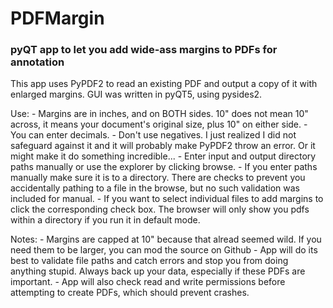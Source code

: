# PDFMargin
### pyQT app to let you add wide-ass margins to PDFs for annotation

This app uses PyPDF2 to read an existing PDF and output a copy of it with enlarged margins.
GUI was written in pyQT5, using pysides2.

Use:
	- Margins are in inches, and on BOTH sides. 10" does not mean 10" across, it means your document's original size, plus 10" on either side.
	- You can enter decimals.
	- Don't use negatives. I just realized I did not safeguard against it and it will probably make PyPDF2 throw an error. Or it might make it do something incredible...
	- Enter input and output directory paths manually or use the explorer by clicking browse.
	- If you enter paths manually make sure it is to a directory. There are checks to prevent you accidentally pathing to a file in the browse, but no such validation was included for manual.
	- If you want to select individual files to add margins to click the corresponding check box. The browser will only show you pdfs within a directory if you run it in default mode.

Notes:
  	- Margins are capped at 10" because that alread seemed wild. If you need them to be larger, you can mod the source on Github
	- App will do its best to validate file paths and catch errors and stop you from doing anything stupid. Always back up your data, especially if these PDFs are important.
	- App will also check read and write permissions before attempting to create PDFs, which should prevent crashes.


